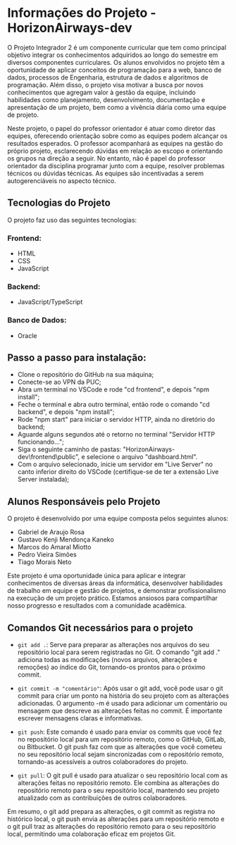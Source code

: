 # Informações do Projeto - HorizonAirways-dev

O Projeto Integrador 2 é um componente curricular que tem como principal objetivo integrar os conhecimentos adquiridos ao longo do semestre em diversos componentes curriculares. Os alunos envolvidos no projeto têm a oportunidade de aplicar conceitos de programação para a web, banco de dados, processos de Engenharia, estrutura de dados e algoritmos de programação. Além disso, o projeto visa motivar a busca por novos conhecimentos que agregam valor à gestão da equipe, incluindo habilidades como planejamento, desenvolvimento, documentação e apresentação de um projeto, bem como a vivência diária como uma equipe de projeto.

Neste projeto, o papel do professor orientador é atuar como diretor das equipes, oferecendo orientação sobre como as equipes podem alcançar os resultados esperados. O professor acompanhará as equipes na gestão do próprio projeto, esclarecendo dúvidas em relação ao escopo e orientando os grupos na direção a seguir. No entanto, não é papel do professor orientador da disciplina programar junto com a equipe, resolver problemas técnicos ou dúvidas técnicas. As equipes são incentivadas a serem autogerenciáveis no aspecto técnico.

## Tecnologias do Projeto

O projeto faz uso das seguintes tecnologias:

### Frontend:
- HTML
- CSS
- JavaScript

### Backend:
- JavaScript/TypeScript

### Banco de Dados:
- Oracle

## Passo a passo para instalação:
- Clone o repositório do GitHub na sua máquina;
- Conecte-se ao VPN da PUC;
- Abra um terminal no VSCode e rode "cd frontend", e depois "npm install";
- Feche o terminal e abra outro terminal, então rode o comando "cd backend", e depois "npm install";
- Rode "npm start" para iniciar o servidor HTTP, ainda no diretório do backend;
- Aguarde alguns segundos até o retorno no terminal "Servidor HTTP funcionando...";
- Siga o seguinte caminho de pastas: "HorizonAirways-dev\frontend\public", e selecione o arquivo "dashboard.html".
- Com o arquivo selecionado, inicie um servidor em "Live Server" no canto inferior direito do VSCode (certifique-se de ter a extensão Live Server instalada);

## Alunos Responsáveis pelo Projeto

O projeto é desenvolvido por uma equipe composta pelos seguintes alunos:

- Gabriel de Araujo Rosa
- Gustavo Kenji Mendonça Kaneko
- Marcos do Amaral Miotto
- Pedro Vieira Simões
- Tiago Morais Neto

Este projeto é uma oportunidade única para aplicar e integrar conhecimentos de diversas áreas da informática, desenvolver habilidades de trabalho em equipe e gestão de projetos, e demonstrar profissionalismo na execução de um projeto prático. Estamos ansiosos para compartilhar nosso progresso e resultados com a comunidade acadêmica.

## Comandos Git necessários para o projeto

- `git add .`:
  Serve para preparar as alterações nos arquivos do seu repositório local para serem registradas no Git.
  O comando "git add ." adiciona todas as modificações (novos arquivos, alterações e remoções) ao índice do Git, tornando-os prontos para o próximo commit.

- `git commit -m "comentário"`:
  Após usar o git add, você pode usar o git commit para criar um ponto na história do seu projeto com as alterações adicionadas.
  O argumento -m é usado para adicionar um comentário ou mensagem que descreve as alterações feitas no commit. É importante escrever mensagens claras e informativas.

- `git push`:
  Este comando é usado para enviar os commits que você fez no repositório local para um repositório remoto, como o GitHub, GitLab, ou Bitbucket.
  O git push faz com que as alterações que você cometeu no seu repositório local sejam sincronizadas com o repositório remoto, tornando-as acessíveis a outros colaboradores do projeto.

- `git pull`:
  O git pull é usado para atualizar o seu repositório local com as alterações feitas no repositório remoto.
  Ele combina as alterações do repositório remoto para o seu repositório local, mantendo seu projeto atualizado com as contribuições de outros colaboradores.

Em resumo, o git add prepara as alterações, o git commit as registra no histórico local, o git push envia as alterações para um repositório remoto e o git pull traz as alterações do repositório remoto para o seu repositório local, permitindo uma colaboração eficaz em projetos Git.
